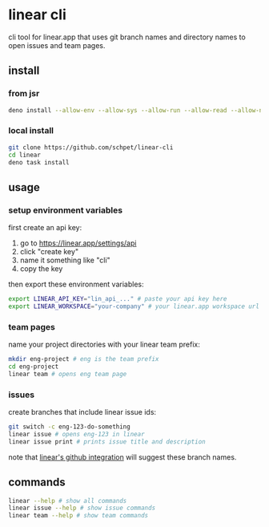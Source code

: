 # linear cli

cli tool for linear.app that uses git branch names and directory names to open
issues and team pages.

## install

### from jsr

```bash
deno install --allow-env --allow-sys --allow-run --allow-read --allow-net -g -n linear jsr:@schpet/linear-cli
```

### local install

```bash
git clone https://github.com/schpet/linear-cli
cd linear
deno task install
```

## usage

### setup environment variables

first create an api key:

1. go to https://linear.app/settings/api
2. click "create key"
3. name it something like "cli"
4. copy the key

then export these environment variables:

```bash
export LINEAR_API_KEY="lin_api_..." # paste your api key here
export LINEAR_WORKSPACE="your-company" # your linear.app workspace url slug
```

### team pages

name your project directories with your linear team prefix:

```bash
mkdir eng-project # eng is the team prefix
cd eng-project
linear team # opens eng team page
```

### issues

create branches that include linear issue ids:

```bash
git switch -c eng-123-do-something
linear issue # opens eng-123 in linear
linear issue print # prints issue title and description
```

note that
[linear's github integration](https://linear.app/docs/github#branch-format) will
suggest these branch names.

## commands

```bash
linear --help # show all commands
linear issue --help # show issue commands
linear team --help # show team commands
```

